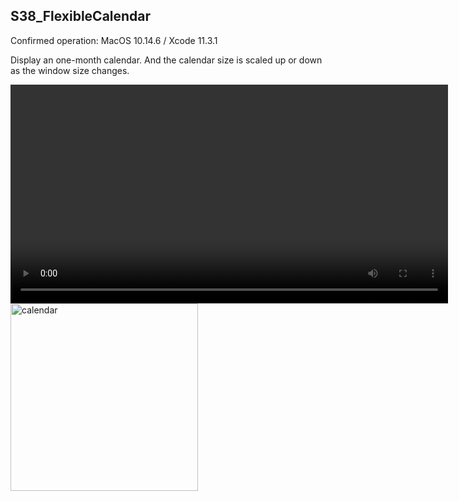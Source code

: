 ## S38_FlexibleCalendar
Confirmed operation: MacOS 10.14.6 / Xcode 11.3.1

Display an one-month calendar. And the calendar size is scaled up or down as the window size changes. 

<div>
<video src="http://mikomokaru.sakura.ne.jp/data/B64/calendar.mp4" title="calendar" width="700" autoplay></video>
<img src="http://mikomokaru.sakura.ne.jp/data/B64/calendar.png" alt="calendar" title="calendar" width="300">
</div>  
  
  
